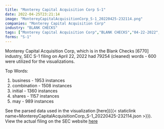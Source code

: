 ```yaml
---
title: "Monterey Capital Acquisition Corp S-1"
date: 2022-04-25T23:21:14
image: "MontereyCapitalAcquisitionCorp_S-1_20220425-232114.png"
companies: "Monterey Capital Acquisition Corp"
industry: "BLANK CHECKS"
tags: ["Monterey Capital Acquisition Corp","BLANK CHECKS","04-22-2022","S-1"]
forms: "S-1"
---
```

Monterey Capital Acquisition Corp, which is in the Blank Checks [6770] industry, SEC S-1 filing on April 22, 2022 had 79254 (cleaned) words - 600 were utilized for the visualizations.

Top Words:
1. business - 1953 instances
2. combination - 1508 instances
3. initial - 1360 instances
4. shares - 1157 instances
5. may - 989 instances


See the parsed data used in the visualization [here]({{< staticlink name=MontereyCapitalAcquisitionCorp_S-1_20220425-232114.json >}}).  
View the actual filing on the SEC website [here](https://www.sec.gov/Archives/edgar/data/1895249/0001104659-22-049083.txt)